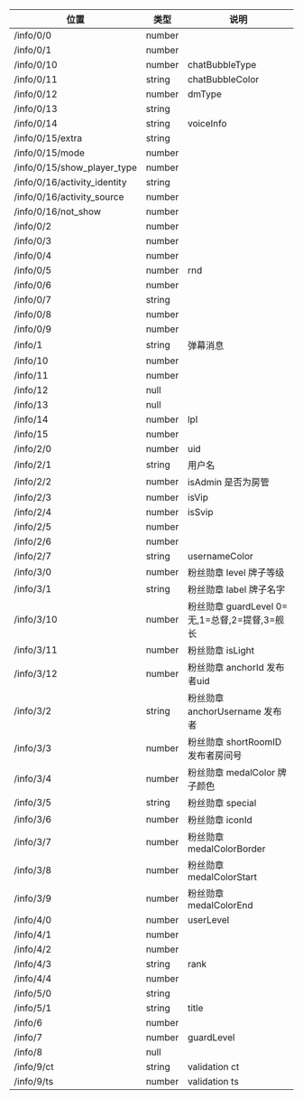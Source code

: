 | 位置                           | 类型     | 说明                    |
|------------------------------|--------|-----------------------|
| /info/0/0                    | number |                       |
| /info/0/1                    | number |                       |
| /info/0/10                   | number | chatBubbleType        |
| /info/0/11                   | string | chatBubbleColor       |
| /info/0/12                   | number | dmType                |
| /info/0/13                   | string |                       |
| /info/0/14                   | string | voiceInfo             |
| /info/0/15/extra             | string |                       |
| /info/0/15/mode              | number |                       |
| /info/0/15/show_player_type  | number |                       |
| /info/0/16/activity_identity | string |                       |
| /info/0/16/activity_source   | number |                       |
| /info/0/16/not_show          | number |                       |
| /info/0/2                    | number |                       |
| /info/0/3                    | number |                       |
| /info/0/4                    | number |                       |
| /info/0/5                    | number | rnd                   |
| /info/0/6                    | number |                       |
| /info/0/7                    | string |                       |
| /info/0/8                    | number |                       |
| /info/0/9                    | number |                       |
| /info/1                      | string | 弹幕消息                  |
| /info/10                     | number |                       |
| /info/11                     | number |                       |
| /info/12                     | null   |                       |
| /info/13                     | null   |                       |
| /info/14                     | number | lpl                   |
| /info/15                     | number |                       |
| /info/2/0                    | number | uid                   |
| /info/2/1                    | string | 用户名                 |
| /info/2/2                    | number | isAdmin 是否为房管     |
| /info/2/3                    | number | isVip                 |
| /info/2/4                    | number | isSvip                |
| /info/2/5                    | number |                       |
| /info/2/6                    | number |                       |
| /info/2/7                    | string | usernameColor         |
| /info/3/0                    | number | 粉丝勋章 level 牌子等级                      |
| /info/3/1                    | string | 粉丝勋章 label 牌子名字                      |
| /info/3/10                   | number | 粉丝勋章 guardLevel 0=无,1=总督,2=提督,3=舰长 |
| /info/3/11                   | number | 粉丝勋章 isLight                             |
| /info/3/12                   | number | 粉丝勋章 anchorId 发布者uid                  |
| /info/3/2                    | string | 粉丝勋章 anchorUsername 发布者               |
| /info/3/3                    | number | 粉丝勋章 shortRoomID 发布者房间号             |
| /info/3/4                    | number | 粉丝勋章 medalColor 牌子颜色                  |
| /info/3/5                    | string | 粉丝勋章 special                             |
| /info/3/6                    | number | 粉丝勋章 iconId                              |
| /info/3/7                    | number | 粉丝勋章 medalColorBorder                    |
| /info/3/8                    | number | 粉丝勋章 medalColorStart                     |
| /info/3/9                    | number | 粉丝勋章 medalColorEnd                       |
| /info/4/0                    | number | userLevel             |
| /info/4/1                    | number |                       |
| /info/4/2                    | number |                       |
| /info/4/3                    | string | rank                  |
| /info/4/4                    | number |                       |
| /info/5/0                    | string |                       |
| /info/5/1                    | string | 	title                |
| /info/6                      | number |                       |
| /info/7                      | number | guardLevel            |
| /info/8                      | null   |                       |
| /info/9/ct                   | string | 	validation ct        |
| /info/9/ts                   | number | validation ts         |


